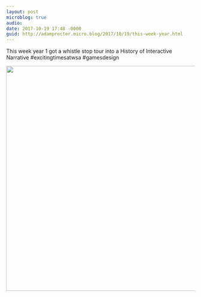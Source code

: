 ```yaml
---
layout: post
microblog: true
audio: 
date: 2017-10-19 17:48 -0000
guid: http://adamprocter.micro.blog/2017/10/19/this-week-year.html
---
```

This week year 1 got a whistle stop tour into a History of Interactive Narrative #excitingtimesatwsa #gamesdesign

<img src="http://discursive.adamprocter.co.uk/uploads/2017/e4d8c8dc0e.jpg" width="600" height="600" />
